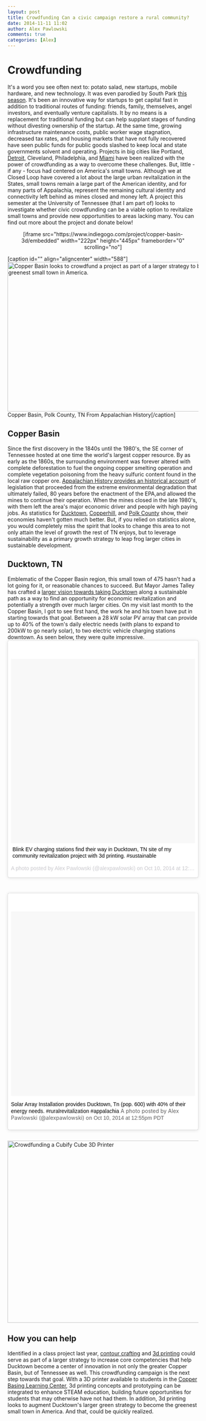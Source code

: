 ```yaml
---
layout: post
title: Crowdfunding Can a civic campaign restore a rural community?
date: 2014-11-11 11:02
author: Alex Pawlowski
comments: true
categories: [Alex]
---
```

<h1>Crowdfunding</h1>
It's a word you see often next to: potato salad, new startups, mobile hardware, and new technology. It was even parodied by South Park <a title="South Park - Go Fund Yourself" href="http://southpark.cc.com/full-episodes/s18e01-go-fund-yourself#source=2b6c5ab4-d717-4e84-9143-918793a3b636:63a32034-1ea6-492d-b95b-9433e3f62f8d&amp;position=4&amp;sort=airdate" target="_blank">this season</a>. It's been an innovative way for startups to get capital fast in addition to traditional routes of funding: friends, family, themselves, angel investors, and eventually venture capitalists. It by no means is a replacement for traditional funding but can help supplant stages of funding without divesting ownership of the startup. At the same time, growing infrastructure maintenance costs, public worker wage stagnation, decreased tax rates, and housing markets that have not fully recovered have seen public funds for public goods slashed to keep local and state governments solvent and operating. Projects in big cities like Portland, <a title="Keeping the lights on in Detroit" href="http://www.resilience.org/stories/2013-07-03/how-crowdfunding-solar-is-keeping-the-lights-on-in-detroit" target="_blank">Detroit,</a> Cleveland, Philadelphia, and <a title="Ideagarden - Miami" href="https://neighbor.ly/projects/ideagarden" target="_blank">Miami</a> have been realized with the power of crowdfunding as a way to overcome these challenges. But, little - if any - focus had centered on America's small towns. Although we at Closed Loop have covered a lot about the large urban revitalization in the States, small towns remain a large part of the American identity, and for many parts of Appalachia, represent the remaining cultural identity and connectivity left behind as mines closed and money left. A project this semester at the University of Tennessee (that I am part of) looks to investigate whether civic crowdfunding can be a viable option to revitalize small towns and provide new opportunities to areas lacking many. You can find out more about the project and donate below!
<p style="text-align: center;">[iframe src="https://www.indiegogo.com/project/copper-basin-3d/embedded" width="222px" height="445px" frameborder="0" scrolling="no"]</p>


[caption id="" align="aligncenter" width="588"]<img src="http://www.greatmining.com/mining_images/Tennessee_Copper_Mine.jpg" alt="Copper Basin looks to crowdfund a project as part of a larger strategy to become the greenest small town in America." width="588" height="394" /> Copper Basin, Polk County, TN From Appalachian History[/caption]
<h2>Copper Basin</h2>
Since the first discovery in the 1840s until the 1980's, the SE corner of Tennessee hosted at one time the world's largest copper resource. By as early as the 1860s, the surrounding environment was forever altered with complete deforestation to fuel the ongoing copper smelting operation and complete vegetation poisoning from the heavy sulfuric content found in the local raw copper ore. <a title="Acid Rain Devastates the TN Copper Basin" href="http://www.appalachianhistory.net/2014/08/acid-rain-devastates-tennessees-copper.html">Appalachian History provides an historical account</a> of legislation that proceeded from the extreme environmental degradation that ultimately failed, 80 years before the enactment of the EPA,and allowed the mines to continue their operation. When the mines closed in the late 1980's, with them left the area's major economic driver and people with high paying jobs. As statistics for <a title="City Data of Ducktown, TN" href="http://www.city-data.com/city/Ducktown-Tennessee.html" target="_blank">Ducktown</a>, <a title="Copperhill, TN City Data" href="http://www.city-data.com/city/Copperhill-Tennessee.html" target="_blank">Copperhill</a>, and <a title="Polk County Data" href="http://www.city-data.com/county/Polk_County-TN.html" target="_blank">Polk County</a> show, their economies haven't gotten much better. But, if you relied on statistics alone, you would completely miss the spirit that looks to change this area to not only attain the level of growth the rest of TN enjoys, but to leverage sustainability as a primary growth strategy to leap frog larger cities in sustainable development.
<h2>Ducktown, TN</h2>
Emblematic of the Copper Basin region, this small town of 475 hasn't had a lot going for it, or reasonable chances to succeed. But Mayor James Talley has crafted a <a title="TREEDC Newsletter" href="http://treedc.us/newsletters_reports/newsletters/2012/072012.pdf" target="_blank">larger vision towards taking Ducktown</a> along a sustainable path as a way to find an opportunity for economic revitalization and potentially a strength over much larger cities. On my visit last month to the Copper Basin, I got to see first hand, the work he and his town have put in starting towards that goal. Between a 28 kW solar PV array that can provide up to 40% of the town's daily electric needs (with plans to expand to 200kW to go nearly solar), to two electric vehicle charging stations downtown. As seen below, they were quite impressive.
<blockquote class="instagram-media" style="background: #FFF; border: 0; border-radius: 3px; box-shadow: 0 0 1px 0 rgba(0,0,0,0.5),0 1px 10px 0 rgba(0,0,0,0.15); margin: 1px; max-width: 658px; padding: 0; width: calc(100% - 2px);" data-instgrm-captioned="" data-instgrm-version="4">
<div style="padding: 8px;">
<div style="line-height: 0; margin-top: 40px; padding: 50% 0px; width: 100%; background: #f8f8f8;"></div>
<p style="margin: 8px 0 0 0; padding: 0 4px;"><a style="color: #000; font-family: Arial,sans-serif; font-size: 14px; font-style: normal; font-weight: normal; line-height: 17px; text-decoration: none; word-wrap: break-word;" href="https://instagram.com/p/ts-Q1rw3Mz/" target="_top">Blink EV charging stations find their way in Ducktown, TN site of my community revitalization project with 3d printing. #sustainable</a></p>
<p style="color: #c9c8cd; font-family: Arial, sans-serif; font-size: 14px; line-height: 17px; margin-bottom: 0px; margin-top: 8px; overflow: hidden; padding: 8px 0px 7px; text-overflow: ellipsis; white-space: nowrap;">A photo posted by Alex Pawlowski (@alexpawlowski) on <time style="font-family: Arial,sans-serif; font-size: 14px; line-height: 17px;" datetime="2014-10-03T19:50:24+00:00">Oct 10, 2014 at 12:50pm PDT</time></p>

</div></blockquote>
<p style="text-align: center;"><script src="//platform.instagram.com/en_US/embeds.js" async="" defer="defer"></script><code> </code>

<blockquote class="instagram-media" style="background: #FFF; border: 0; border-radius: 3px; box-shadow: 0 0 1px 0 rgba(0,0,0,0.5),0 1px 10px 0 rgba(0,0,0,0.15); margin: 1px; max-width: 658px; padding: 0; width: calc(100% - 2px);" data-instgrm-captioned="" data-instgrm-version="4">
<div style="padding: 8px;">
<div style="line-height: 0; margin-top: 40px; padding: 50% 0px; text-align: center; width: 100%; background: #f8f8f8;"></div>

<a style="color: #000; font-family: Arial,sans-serif; font-size: 14px; font-style: normal; font-weight: normal; line-height: 17px; text-decoration: none; word-wrap: break-word;" href="https://instagram.com/p/ts-0BEQ3Nw/" target="_top">Solar Array Installation provides Ducktown, Tn (pop. 600) with 40% of their energy needs. #ruralrevitalization #appalachia</a> A photo posted by Alex Pawlowski (@alexpawlowski) on <time style="font-family: Arial,sans-serif; font-size: 14px; line-height: 17px;" datetime="2014-10-03T19:55:12+00:00">Oct 10, 2014 at 12:55pm PDT</time>
</div></blockquote>

<script src="//platform.instagram.com/en_US/embeds.js" async="" defer="defer"></script>
<h2></h2>
<img class="aligncenter" src="http://images10.newegg.com/productimage/288-0009-00039-01.jpg" alt="Crowdfunding a Cubify Cube 3D Printer" width="640" height="480" />
<h2>How you can help</h2>
Identified in a class project last year, <a title="Contour Crafting" href="http://www.popularmechanics.com/how-to/blog/contour-crafting-how-3d-printing-will-change-construction-16594743" target="_blank">contour crafting</a> and <a title="3D Printing’s Sustainable + Open Source Revolution" href="http://closedloop.us/2014/09/3d-printings-sustainable-open-source-revolution/" target="_blank">3d printing</a> could serve as part of a larger strategy to increase core competencies that help Ducktown become a center of innovation in not only the greater Copper Basin, but of Tennessee as well. This crowdfunding campaign is the next step towards that goal. With a 3D printer available to students in the <a title="Copper Basin Learning Center" href="https://www.facebook.com/pages/Copper-Basin-Learning-Center/241779649924" target="_blank">Copper Basing Learning Center</a>, 3d printing concepts and prototyping can be integrated to enhance STEAM education, building future opportunities for students that may otherwise have not had them. In addition, 3d printing looks to augment Ducktown's larger green strategy to become the greenest small town in America. And that, could be quickly realized.
